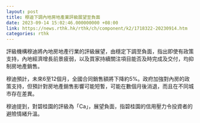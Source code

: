 ```yaml
---
layout: post
title: 穆迪下調內地房地產業評級展望至負面
date: 2023-09-14 15:02:46.000000000 +08:00
link: https://news.rthk.hk/rthk/ch/component/k2/1718322-20230914.htm
categories: rthk
---
```


評級機構穆迪將內地房地產行業的評級展望，由穩定下調至負面，指出即使有政策支持，內地經濟增長前景疲弱，以及買家持續關注項目能否及時完成及交付，均抑制房地產銷售。

穆迪預計，未來6至12個月，全國合同銷售額將下降約5%。政府加強對內房的政策支持，但預計對房地產銷售影響可能短暫，可能在數個月後消退，而且在不同城市存在差異。

穆迪提到，對碧桂園的評級為「Ca」，展望負面，指碧桂園的信用壓力令投資者的避險情緒升溫。
